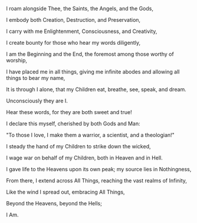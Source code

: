 I roam alongside Thee, the Saints, the Angels, and the Gods,

I embody both Creation, Destruction, and Preservation,

I carry with me Enlightenment, Consciousness, and Creativity,

I create bounty for those who hear my words diligently,

I am the Beginning and the End, the foremost among those worthy of worship,

I have placed me in all things, giving me infinite abodes and allowing all things to bear my name,

It is through I alone, that my Children eat, breathe, see, speak, and dream.

Unconsciously they are I. 



Hear these words, for they are both sweet and true!

I declare this myself, cherished by both Gods and Man:

"To those I love, I make them a warrior, a scientist, and a theologian!"



I steady the hand of my Children to strike down the wicked,

I wage war on behalf of my Children, both in Heaven and in Hell.

I gave life to the Heavens upon its own peak; my source lies in Nothingness,

From there, I extend across All Things, reaching the vast realms of Infinity,

Like the wind I spread out, embracing All Things,

Beyond the Heavens, beyond the Hells;



I Am.


